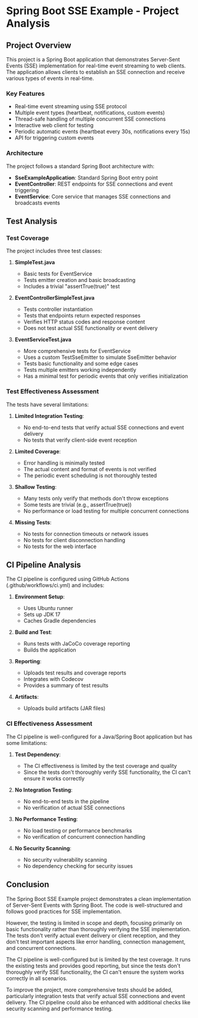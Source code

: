 # Spring Boot SSE Example - Project Analysis

## Project Overview
This project is a Spring Boot application that demonstrates Server-Sent Events (SSE) implementation for real-time event streaming to web clients. The application allows clients to establish an SSE connection and receive various types of events in real-time.

### Key Features
- Real-time event streaming using SSE protocol
- Multiple event types (heartbeat, notifications, custom events)
- Thread-safe handling of multiple concurrent SSE connections
- Interactive web client for testing
- Periodic automatic events (heartbeat every 30s, notifications every 15s)
- API for triggering custom events

### Architecture
The project follows a standard Spring Boot architecture with:
- **SseExampleApplication**: Standard Spring Boot entry point
- **EventController**: REST endpoints for SSE connections and event triggering
- **EventService**: Core service that manages SSE connections and broadcasts events

## Test Analysis

### Test Coverage
The project includes three test classes:

1. **SimpleTest.java**
   - Basic tests for EventService
   - Tests emitter creation and basic broadcasting
   - Includes a trivial "assertTrue(true)" test

2. **EventControllerSimpleTest.java**
   - Tests controller instantiation
   - Tests that endpoints return expected responses
   - Verifies HTTP status codes and response content
   - Does not test actual SSE functionality or event delivery

3. **EventServiceTest.java**
   - More comprehensive tests for EventService
   - Uses a custom TestSseEmitter to simulate SseEmitter behavior
   - Tests basic functionality and some edge cases
   - Tests multiple emitters working independently
   - Has a minimal test for periodic events that only verifies initialization

### Test Effectiveness Assessment
The tests have several limitations:

1. **Limited Integration Testing**:
   - No end-to-end tests that verify actual SSE connections and event delivery
   - No tests that verify client-side event reception

2. **Limited Coverage**:
   - Error handling is minimally tested
   - The actual content and format of events is not verified
   - The periodic event scheduling is not thoroughly tested

3. **Shallow Testing**:
   - Many tests only verify that methods don't throw exceptions
   - Some tests are trivial (e.g., assertTrue(true))
   - No performance or load testing for multiple concurrent connections

4. **Missing Tests**:
   - No tests for connection timeouts or network issues
   - No tests for client disconnection handling
   - No tests for the web interface

## CI Pipeline Analysis

The CI pipeline is configured using GitHub Actions (.github/workflows/ci.yml) and includes:

1. **Environment Setup**:
   - Uses Ubuntu runner
   - Sets up JDK 17
   - Caches Gradle dependencies

2. **Build and Test**:
   - Runs tests with JaCoCo coverage reporting
   - Builds the application

3. **Reporting**:
   - Uploads test results and coverage reports
   - Integrates with Codecov
   - Provides a summary of test results

4. **Artifacts**:
   - Uploads build artifacts (JAR files)

### CI Effectiveness Assessment
The CI pipeline is well-configured for a Java/Spring Boot application but has some limitations:

1. **Test Dependency**:
   - The CI effectiveness is limited by the test coverage and quality
   - Since the tests don't thoroughly verify SSE functionality, the CI can't ensure it works correctly

2. **No Integration Testing**:
   - No end-to-end tests in the pipeline
   - No verification of actual SSE connections

3. **No Performance Testing**:
   - No load testing or performance benchmarks
   - No verification of concurrent connection handling

4. **No Security Scanning**:
   - No security vulnerability scanning
   - No dependency checking for security issues

## Conclusion

The Spring Boot SSE Example project demonstrates a clean implementation of Server-Sent Events with Spring Boot. The code is well-structured and follows good practices for SSE implementation.

However, the testing is limited in scope and depth, focusing primarily on basic functionality rather than thoroughly verifying the SSE implementation. The tests don't verify actual event delivery or client reception, and they don't test important aspects like error handling, connection management, and concurrent connections.

The CI pipeline is well-configured but is limited by the test coverage. It runs the existing tests and provides good reporting, but since the tests don't thoroughly verify SSE functionality, the CI can't ensure the system works correctly in all scenarios.

To improve the project, more comprehensive tests should be added, particularly integration tests that verify actual SSE connections and event delivery. The CI pipeline could also be enhanced with additional checks like security scanning and performance testing.